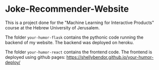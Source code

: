 # Joke-Recommender-Website

This is a project done for the "Machine Learning for Interactive Products" course at the Hebrew University of Jerusalem. 

The folder `your-humor-flask` contains the pythonic code running the backend of my website.
The backend was deployed on heroku.

The folder `your-humor-react` contains the frontend code.
The frontend is deployed using github pages: https://shellybendor.github.io/your-humor-deploy/

